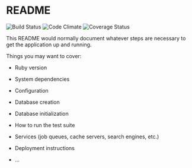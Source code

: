 # README

![Build Status](https://codeship.com/projects/dbaa0a80-3bf5-0135-9b5c-22aff96973e3/status?branch=master)
![Code Climate](https://codeclimate.com/github/chriscasella/bid-site.png)
![Coverage Status](https://coveralls.io/repos/chriscasella/bid-site/badge.png)

This README would normally document whatever steps are necessary to get the
application up and running.

Things you may want to cover:

* Ruby version

* System dependencies

* Configuration

* Database creation

* Database initialization

* How to run the test suite

* Services (job queues, cache servers, search engines, etc.)

* Deployment instructions

* ...
